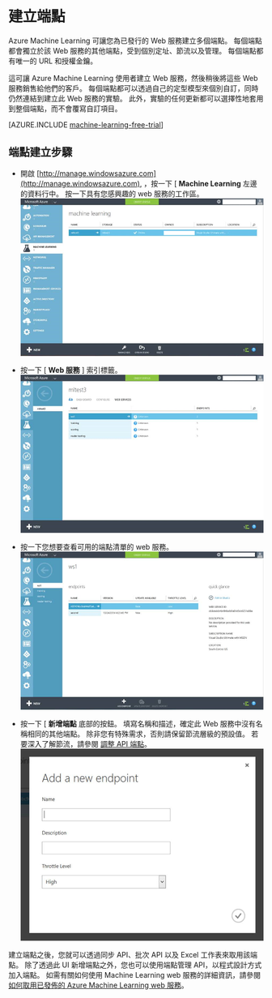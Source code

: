 <properties 
    pageTitle="在機器學習中建立 Web 服務端點 | Microsoft Azure" 
    description="在 Azure Machine Learning 中建立 Web 服務端點" 
    services="machine-learning" 
    documentationCenter="" 
    authors="hiteshmadan" 
    manager="padou" 
    editor="cgronlun"/>

<tags
    ms.service="machine-learning"
    ms.devlang="multiple"
    ms.topic="article"
    ms.tgt_pltfrm="na"
    ms.workload="tbd" 
    ms.date="09/17/2015"
    ms.author="himad"/>


# 建立端點

Azure Machine Learning 可讓您為已發行的 Web 服務建立多個端點。 每個端點都會獨立於該 Web 服務的其他端點，受到個別定址、節流以及管理。 每個端點都有唯一的 URL 和授權金鑰。

這可讓 Azure Machine Learning 使用者建立 Web 服務，然後稍後將這些 Web 服務銷售給他們的客戶。 每個端點都可以透過自己的定型模型來個別自訂，同時仍然連結到建立此 Web 服務的實驗。 此外，實驗的任何更新都可以選擇性地套用到整個端點，而不會覆寫自訂項目。

[AZURE.INCLUDE [machine-learning-free-trial](../../includes/machine-learning-free-trial.md)]

## 端點建立步驟
- 開啟 [http://manage.windowsazure.com](http://manage.windowsazure.com), ，按一下 [ **Machine Learning** 左邊的資料行中。 按一下具有您感興趣的 web 服務的工作區。
![瀏覽至工作區](./media/machine-learning-create-endpoint/figure-1.png)


- 按一下 [ **Web 服務** ] 索引標籤。
![瀏覽至 web 服務](./media/machine-learning-create-endpoint/figure-2.png)


- 按一下您想要查看可用的端點清單的 web 服務。
![瀏覽到端點](./media/machine-learning-create-endpoint/figure-3.png)


- 按一下 [ **新增端點** 底部的按鈕。 填寫名稱和描述，確定此 Web 服務中沒有名稱相同的其他端點。 除非您有特殊需求，否則請保留節流層級的預設值。
若要深入了解節流，請參閱 [調整 API 端點](machine-learning-scaling-endpoints.md)。
![建立端點](./media/machine-learning-create-endpoint/figure-4.png)


建立端點之後，您就可以透過同步 API、批次 API 以及 Excel 工作表來取用該端點。 除了透過此 UI 新增端點之外，您也可以使用端點管理 API，以程式設計方式加入端點。 如需有關如何使用 Machine Learning web 服務的詳細資訊，請參閱 [如何取用已發佈的 Azure Machine Learning web 服務](machine-learning-consume-web-services.md)。
 

